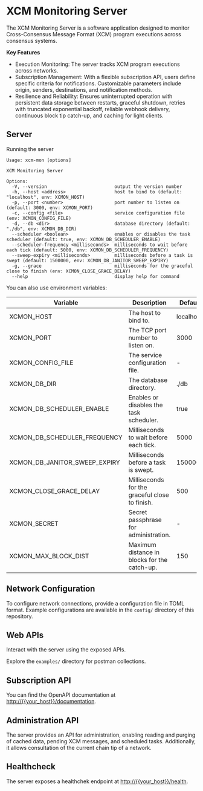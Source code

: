# XCM Monitoring Server

The XCM Monitoring Server is a software application designed to monitor Cross-Consensus Message Format (XCM)
program executions across consensus systems.

**Key Features**

- Execution Monitoring: The server tracks XCM program executions across networks.
- Subscription Management: With a flexible subscription API, users define specific criteria for notifications. Customizable parameters include origin, senders, destinations, and notification methods.
- Resilience and Reliability: Ensures uninterrupted operation with persistent data storage between restarts, graceful shutdown, retries with truncated exponential backoff, reliable webhook delivery, continuous block tip catch-up, and caching for light clients.

## Server

Running the server

```
Usage: xcm-mon [options]

XCM Monitoring Server

Options:
  -V, --version                         output the version number
  -h, --host <address>                  host to bind to (default: "localhost", env: XCMON_HOST)
  -p, --port <number>                   port number to listen on (default: 3000, env: XCMON_PORT)
  -c, --config <file>                   service configuration file (env: XCMON_CONFIG_FILE)
  -d, --db <dir>                        database directory (default: "./db", env: XCMON_DB_DIR)
  --scheduler <boolean>                 enables or disables the task scheduler (default: true, env: XCMON_DB_SCHEDULER_ENABLE)
  --scheduler-frequency <milliseconds>  milliseconds to wait before each tick (default: 5000, env: XCMON_DB_SCHEDULER_FREQUENCY)
  --sweep-expiry <milliseconds>         milliseconds before a task is swept (default: 1500000, env: XCMON_DB_JANITOR_SWEEP_EXPIRY)
  -g, --grace                           milliseconds for the graceful close to finish (env: XCMON_CLOSE_GRACE_DELAY)
  --help                                display help for command
```

You can also use environment variables:

| Variable                      | Description                                    | Default   |
| ----------------------------- | ---------------------------------------------- | --------- |
| XCMON_HOST                    | The host to bind to.                           | localhost |
| XCMON_PORT                    | The TCP port number to listen on.              | 3000      |
| XCMON_CONFIG_FILE             | The service configuration file.                | -         |
| XCMON_DB_DIR                  | The database directory.                        | ./db      |
| XCMON_DB_SCHEDULER_ENABLE     | Enables or disables the task scheduler.        | true      |
| XCMON_DB_SCHEDULER_FREQUENCY  | Milliseconds to wait before each tick.         | 5000      |
| XCMON_DB_JANITOR_SWEEP_EXPIRY | Milliseconds before a task is swept.           | 1500000   |
| XCMON_CLOSE_GRACE_DELAY       | Milliseconds for the graceful close to finish. | 500       |
| XCMON_SECRET                  | Secret passphrase for administration.          | -         |
| XCMON_MAX_BLOCK_DIST          | Maximum distance in blocks for the catch-up.   | 150       |

## Network Configuration

To configure network connections, provide a configuration file in TOML format.
Example configurations are available in the `config/` directory of this repository.

## Web APIs

Interact with the server using the exposed APIs.

Explore the `examples/` directory for postman collections.

## Subscription API

You can find the OpenAPI documentation at
[http://{{your_host}}/documentation](http://localhost:3000/documentation).

## Administration API

The server provides an API for administration, enabling reading and purging of cached data, pending XCM messages, and scheduled tasks.
Additionally, it allows consultation of the current chain tip of a network.

## Healthcheck

The server exposes a healthchek endpoint at
[http://{{your_host}}/health](http://localhost:3000/health).

